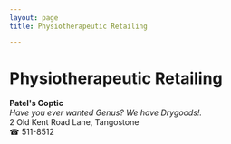 ```yaml
---
layout: page 
title: Physiotherapeutic Retailing

---
```



# Physiotherapeutic Retailing


 **Patel's Coptic**  
_Have you ever wanted Genus? We have Drygoods!._  
2 Old Kent Road Lane, Tangostone  
☎ 511-8512

